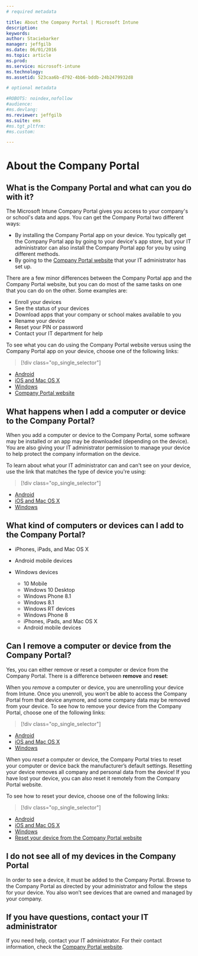 ```yaml
---
# required metadata

title: About the Company Portal | Microsoft Intune
description:
keywords:
author: Staciebarker
manager: jeffgilb
ms.date: 06/01/2016
ms.topic: article
ms.prod:
ms.service: microsoft-intune
ms.technology:
ms.assetid: 523caa6b-d792-4bb6-bddb-24b2479932d8

# optional metadata

#ROBOTS: noindex,nofollow
#audience:
#ms.devlang:
ms.reviewer: jeffgilb
ms.suite: ems
#ms.tgt_pltfrm:
#ms.custom:

---
```


# About the Company Portal

## What is the Company Portal and what can you do with it?
The Microsoft Intune Company Portal gives you access to your company's or school's data and apps. You can get the Company Portal two different ways:

- By installing the Company Portal app on your device. You typically get the Company Portal app by going to your device's app store, but your IT administrator can also install the Company Portal app for you by using different methods.
- By going to the [Company Portal website](http://portal.manage.microsoft.com) that your IT administrator has set up. 

There are a few minor differences between the Company Portal app and the Company Portal website, but you can do most of the same tasks on one that you can do on the other. Some examples are:

- Enroll your devices
- See the status of your devices
- Download apps that your company or school makes available to you
- Rename your device
- Reset your PIN or password
- Contact your IT department for help

To see what you can do using the Company Portal website versus using the Company Portal app on your device, choose one of the following links:

> [!div class="op_single_selector"]
- [Android](using-your-android-device-with-intune.md)
- [iOS and Mac OS X](using-your-ios-or-mac-os-x-device-with-intune.md)
- [Windows](using-your-windows-device-with-intune.md)
- [Company Portal website](using-the-intune-company-portal-website.md)

## What happens when I add a computer or device to the Company Portal?
When you add a computer or device to the Company Portal, some software may be installed or an app may be downloaded (depending on the device).  You are also giving your IT administrator permission to manage your device to help protect the company information on the device.

To learn about what your IT administrator can and can't see on your device, use the link that matches the type of device you're using:

> [!div class="op_single_selector"]
- [Android](what-happens-if-you-install-the-company-portal-app-and-enroll-your-device-in-intune-android.md)
- [iOS and Mac OS X](what-happens-if-you-install-the-company-portal-app-and-enroll-your-device-in-intune-ios.md)
- [Windows](what-can-your-it-administrator-see-when-you-enroll-your-device-in-intune-windows.md)

## What kind of computers or devices can I add to the Company Portal?

-   iPhones, iPads, and Mac OS X

-   Android mobile devices

-   Windows devices
	-   10 Mobile
	-   Windows 10 Desktop
	-   Windows Phone 8.1
	-   Windows 8.1
	-   Windows RT devices
	-   Windows Phone 8
	-   iPhones, iPads, and Mac OS X
	-   Android mobile devices


## Can I remove a computer or device from the Company Portal?
Yes, you can either remove or reset a computer or device from the Company Portal. There is a difference between **remove** and **reset**:

When you *remove* a computer or device, you are unenrolling your device from Intune. Once you unenroll, you won’t be able to access the Company Portal from that device anymore, and some company data may be removed from your device. To see how to remove your device from the Company Portal, choose one of the following links:

> [!div class="op_single_selector"]
- [Android](unenroll-your-device-from-intune-android.md)
- [iOS and Mac OS X](unenroll-your-device-from-intune-ios.md)
- [Windows](unenroll-your-device-from-intune-windows.md)

When you *reset* a computer or device, the Company Portal tries to reset your computer or device back the manufacturer’s default settings. Resetting your device removes all company and personal data from the device! If you have lost your device, you can also reset it remotely from the Company Portal website.

To see how to reset your device, choose one of the following links:

> [!div class="op_single_selector"]
- [Android](reset-erase-your-lost-or-stolen-device-android.md)
- [iOS and Mac OS X](reset-erase-your-lost-or-stolen-device-ios.md)
- [Windows](reset-erase-your-lost-or-stolen-device-windows.md)
- [Reset your device from the Company Portal website](reset-your-device-cpwebsite.md)

## I do not see all of my devices in the Company Portal
In order to see a device, it must be added to the Company Portal. Browse to the Company Portal as directed by your administrator and follow the steps for your device. You also won’t see devices that are owned and managed by your company.

## If you have questions, contact your IT administrator
If you need help, contact your IT administrator. For their contact information, check the [Company Portal website](http://portal.manage.microsoft.com).




